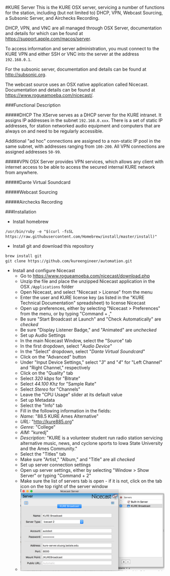#KURE Server
This is the KURE OSX server, servicing a number of functions for the station, including (but not limited to) DHCP, VPN, Webcast Sourcing, a Subsonic Server, and Airchecks Recording.

DHCP, VPN, and VNC are all managed through OSX Server, documentation and details for which can be found at https://support.apple.com/macos/server.

To access information and server administration, you must connect to the KURE VPN and either SSH or VNC into the server at the address ```192.168.0.1```.

For the subsonic server, documentation and details can be found at http://subsonic.org.

The webcast source uses an OSX native application called Nicecast. Documentation and details can be found at https://www.rogueamoeba.com/nicecast/.

###Functional Description


#####DHCP
The XServe serves as a DHCP server for the KURE intranet. It assigns IP addresses in the subnet ```192.168.0.xxx```. There is a set of static IP addresses, for station networked audio equipment and computers that are always on and need to be regularly accessible.

Additional "ad hoc" connections are assigned to a non-static IP pool in the same subnet, with addresses ranging from ```100-200```. All VPN connections are assigned addresses ```50-99```.

#####VPN
OSX Server provides VPN services, which allows any client with internet access to be able to access the secured internal KURE network from anywhere.

#####Dante Virtual Soundcard

#####Webcast Sourcing

#####Airchecks Recording

###Installation
* Install homebrew
```
/usr/bin/ruby -e "$(curl -fsSL https://raw.githubusercontent.com/Homebrew/install/master/install)"
```
* Install git and download this repository
```
brew install git
git clone https://github.com/kureengineer/automation.git 
```
* Install and configure Nicecast
  * Go to https://www.rogueamoeba.com/nicecast/download.php
  * Unzip the file and place the unzipped Nicecast application in the OSX ```/Applications``` folder
  * Open Nicecast, and select "Nicecast > License" from the menu
  * Enter the user and KURE license key (as listed in the "KURE Technical Documentation" spreadsheet) to license Nicecast
  * Open up preferences, either by selecting "Nicecast > Preferences" from the menu, or by typing "Command + ,"
  * Be sure "Start Broadcast at Launch" and "Check Automatically" are *checked*
  * Be sure "Display Listener Badge," and "Animated" are *unchecked*
  * Set up Audio Settings
   + In the main Nicecast Window, select the "Source" tab
   + In the first dropdown, select "*Audio Device*"
   + In the "Select" dropdown, select "*Dante Virtual Soundcard*"
   + Click on the "Advanced" button
   + Under "Input Device Settings," select "*3*" and "*4*" for "Left Channel" and "Right Channel," respectively
   + Click on the "Quality" tab
   + Select *320 kbps* for "Bitrate"
   + Select *44.100 Khz* for "Sample Rate"
   + Select *Stereo* for "Channels"
   + Leave the "CPU Usage" slider at its default value
  * Set up Metadata
   + Select the "Info" tab
   + Fill in the following information in the fields:
    - *Name:* "88.5 KURE Ames Alternative"
    - *URL:* "http://kure885.org"
    - *Genre:* "College"
    - *AIM:* "kuredj"
    - *Description:* "KURE is a volunteer student run radio station servicing alternative music, news, and cyclone sports to Iowa State University and the Ames Community."
   + Select the "Titles" tab
   + Make sure "Artist," "Album," and "Title" are all *checked*
  * Set up server connection settings
   + Open up server settings, either by selecting "Window > Show Server" or typing "Command + 2"
   + Make sure the list of servers tab is open - if it is not, click on the tab icon on the top right of the server window
   + ![Server Settings](https://github.com/kureengineer/automation/blob/master/readmes/images/serversettings.png?raw=true "Nicecast Server Settings")

